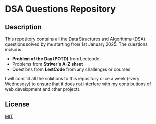 # DSA Questions Repository

## Description
This repository contains all the Data Structures and Algorithms (DSA) questions solved by me starting from 1st January 2025. The questions include:

- **Problem of the Day (POTD)** from Leetcode
- Problems from **Striver's A-Z sheet**
- Questions from **LeetCode** from any challenges or courses

I will commit all the solutions to this repository once a week (every Wednesday) to ensure that it does not interfere with my contributions of web development and other projects.

## License
[MIT](LICENSE)
